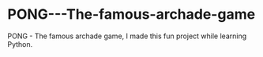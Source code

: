 # PONG---The-famous-archade-game
PONG - The famous archade game, I made this fun project while learning Python.
